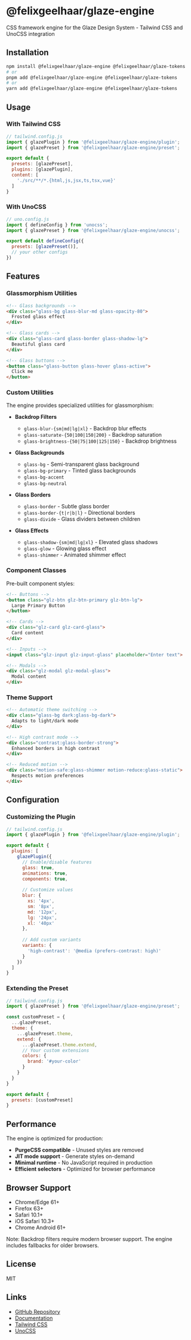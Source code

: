 # @felixgeelhaar/glaze-engine

CSS framework engine for the Glaze Design System - Tailwind CSS and UnoCSS integration

## Installation

```bash
npm install @felixgeelhaar/glaze-engine @felixgeelhaar/glaze-tokens
# or
pnpm add @felixgeelhaar/glaze-engine @felixgeelhaar/glaze-tokens
# or
yarn add @felixgeelhaar/glaze-engine @felixgeelhaar/glaze-tokens
```

## Usage

### With Tailwind CSS

```javascript
// tailwind.config.js
import { glazePlugin } from '@felixgeelhaar/glaze-engine/plugin';
import { glazePreset } from '@felixgeelhaar/glaze-engine/preset';

export default {
  presets: [glazePreset],
  plugins: [glazePlugin],
  content: [
    './src/**/*.{html,js,jsx,ts,tsx,vue}'
  ]
}
```

### With UnoCSS

```javascript
// uno.config.js
import { defineConfig } from 'unocss';
import { glazePreset } from '@felixgeelhaar/glaze-engine/unocss';

export default defineConfig({
  presets: [glazePreset()],
  // your other configs
})
```

## Features

### Glassmorphism Utilities

```html
<!-- Glass backgrounds -->
<div class="glass-bg glass-blur-md glass-opacity-80">
  Frosted glass effect
</div>

<!-- Glass cards -->
<div class="glass-card glass-border glass-shadow-lg">
  Beautiful glass card
</div>

<!-- Glass buttons -->
<button class="glass-button glass-hover glass-active">
  Click me
</button>
```

### Custom Utilities

The engine provides specialized utilities for glassmorphism:

- **Backdrop Filters**
  - `glass-blur-{sm|md|lg|xl}` - Backdrop blur effects
  - `glass-saturate-{50|100|150|200}` - Backdrop saturation
  - `glass-brightness-{50|75|100|125|150}` - Backdrop brightness

- **Glass Backgrounds**
  - `glass-bg` - Semi-transparent glass background
  - `glass-bg-primary` - Tinted glass backgrounds
  - `glass-bg-accent`
  - `glass-bg-neutral`

- **Glass Borders**
  - `glass-border` - Subtle glass border
  - `glass-border-{t|r|b|l}` - Directional borders
  - `glass-divide` - Glass dividers between children

- **Glass Effects**
  - `glass-shadow-{sm|md|lg|xl}` - Elevated glass shadows
  - `glass-glow` - Glowing glass effect
  - `glass-shimmer` - Animated shimmer effect

### Component Classes

Pre-built component styles:

```html
<!-- Buttons -->
<button class="glz-btn glz-btn-primary glz-btn-lg">
  Large Primary Button
</button>

<!-- Cards -->
<div class="glz-card glz-card-glass">
  Card content
</div>

<!-- Inputs -->
<input class="glz-input glz-input-glass" placeholder="Enter text">

<!-- Modals -->
<div class="glz-modal glz-modal-glass">
  Modal content
</div>
```

### Theme Support

```html
<!-- Automatic theme switching -->
<div class="glass-bg dark:glass-bg-dark">
  Adapts to light/dark mode
</div>

<!-- High contrast mode -->
<div class="contrast:glass-border-strong">
  Enhanced borders in high contrast
</div>

<!-- Reduced motion -->
<div class="motion-safe:glass-shimmer motion-reduce:glass-static">
  Respects motion preferences
</div>
```

## Configuration

### Customizing the Plugin

```javascript
// tailwind.config.js
import { glazePlugin } from '@felixgeelhaar/glaze-engine/plugin';

export default {
  plugins: [
    glazePlugin({
      // Enable/disable features
      glass: true,
      animations: true,
      components: true,
      
      // Customize values
      blur: {
        xs: '4px',
        sm: '8px',
        md: '12px',
        lg: '24px',
        xl: '40px'
      },
      
      // Add custom variants
      variants: {
        'high-contrast': '@media (prefers-contrast: high)'
      }
    })
  ]
}
```

### Extending the Preset

```javascript
// tailwind.config.js
import { glazePreset } from '@felixgeelhaar/glaze-engine/preset';

const customPreset = {
  ...glazePreset,
  theme: {
    ...glazePreset.theme,
    extend: {
      ...glazePreset.theme.extend,
      // Your custom extensions
      colors: {
        brand: '#your-color'
      }
    }
  }
}

export default {
  presets: [customPreset]
}
```

## Performance

The engine is optimized for production:

- **PurgeCSS compatible** - Unused styles are removed
- **JIT mode support** - Generate styles on-demand
- **Minimal runtime** - No JavaScript required in production
- **Efficient selectors** - Optimized for browser performance

## Browser Support

- Chrome/Edge 61+
- Firefox 63+
- Safari 10.1+
- iOS Safari 10.3+
- Chrome Android 61+

Note: Backdrop filters require modern browser support. The engine includes fallbacks for older browsers.

## License

MIT

## Links

- [GitHub Repository](https://github.com/felixgeelhaar/glaze)
- [Documentation](https://github.com/felixgeelhaar/glaze#readme)
- [Tailwind CSS](https://tailwindcss.com)
- [UnoCSS](https://unocss.dev)